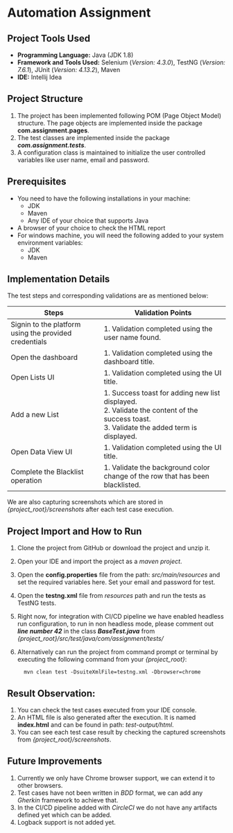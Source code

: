 # Automation Assignment

## Project Tools Used

- **Programming Language:** Java (JDK 1.8)
- **Framework and Tools Used:** Selenium (*Version: 4.3.0*), TestNG (*Version: 7.6.1*), JUnit (*Version: 4.13.2*), Maven
- **IDE:** Intellij Idea

## Project Structure

1. The project has been implemented following POM (Page Object Model) structure. The page objects are implemented inside the package **com.assignment.pages**.
2. The test classes are implemented inside the package ***com.assignment.tests***.
3. A configuration class is maintained to initialize the user controlled variables like user name, email and password.

## Prerequisites

- You need to have the following installations in your machine:
    - JDK
    - Maven
    - Any IDE of your choice that supports Java
- A browser of your choice to check the HTML report
- For windows machine, you will need the following added to your system environment variables:
    - JDK
    - Maven
    
## Implementation Details

The test steps and corresponding validations are as mentioned below:

Steps | Validation Points |
--- | --- | 
Signin to the platform using the provided credentials | 1. Validation completed using the user name found. |
Open the dashboard | 1. Validation completed using the dashboard title. |
Open Lists UI | 1. Validation completed using the UI title. |
Add a new List | 1. Success toast for adding new list displayed. <br> 2. Validate the content of the success toast. <br> 3. Validate the added term is displayed. |
Open Data View UI | 1. Validation completed using the UI title. |
Complete the Blacklist operation | 1. Validate the background color change of the row that has been blacklisted. |

We are also capturing screenshots which are stored in *{project_root}/screenshots* after each test case execution.

## Project Import and How to Run

1. Clone the project from GitHub or download the project and unzip it.
2. Open your IDE and import the project as a *maven project*.
3. Open the **config.properties** file from the path: *src/main/resources* and set the required variables here. Set your email and password for test.
4. Open the **testng.xml** file from *resources* path and run the tests as TestNG tests.
5. Right now, for integration with CI/CD pipeline we have enabled headless run configuration, to run in non headless mode, please comment out ***line number 42*** in the class ***BaseTest.java*** from *{project_root}/src/test/java/com/assignment/tests/*
6. Alternatively can run the project from command prompt or terminal by executing the following command from your *{project_root}*:

         mvn clean test -DsuiteXmlFile=testng.xml -Dbrowser=chrome

## Result Observation:

1. You can check the test cases executed from your IDE console.
2. An HTML file is also generated after the execution. It is named **index.html** and can be found in path: *test-output/html*.
3. You can see each test case result by checking the captured screenshots from *{project_root}/screenshots*.

## Future Improvements

1. Currently we only have Chrome browser support, we can extend it to other browsers.
2. Test cases have not been written in *BDD* format, we can add any *Gherkin* framework to achieve that.
3. In the CI/CD pipeline added with *CircleCI* we do not have any artifacts defined yet which can be added.
4. Logback support is not added yet.
